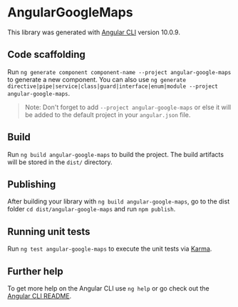 # AngularGoogleMaps

This library was generated with [Angular CLI](https://github.com/angular/angular-cli) version 10.0.9.

## Code scaffolding

Run `ng generate component component-name --project angular-google-maps` to generate a new component. You can also use `ng generate directive|pipe|service|class|guard|interface|enum|module --project angular-google-maps`.
> Note: Don't forget to add `--project angular-google-maps` or else it will be added to the default project in your `angular.json` file. 

## Build

Run `ng build angular-google-maps` to build the project. The build artifacts will be stored in the `dist/` directory.

## Publishing

After building your library with `ng build angular-google-maps`, go to the dist folder `cd dist/angular-google-maps` and run `npm publish`.

## Running unit tests

Run `ng test angular-google-maps` to execute the unit tests via [Karma](https://karma-runner.github.io).

## Further help

To get more help on the Angular CLI use `ng help` or go check out the [Angular CLI README](https://github.com/angular/angular-cli/blob/master/README.md).
